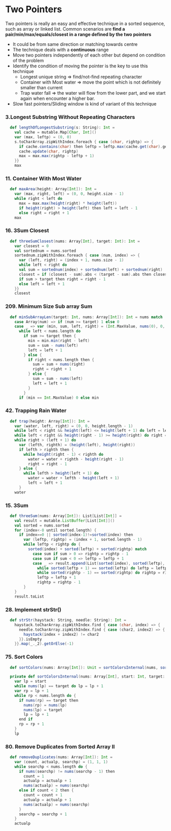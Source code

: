 # Two Pointers
Two pointers is really an easy and effective technique in a sorted sequence, such as array or linked list.
Common scenarios are **find a pair/min/max/equals/closest in a range defined by the two pointers**

- It could be from same direction or matching towards centre
- The technique deals with a **continuous** range 
- Move two pointers independently of each other but depend on condition of the problem
- Identify the condition of moving the pointer is the key to use this technique
  - Longest unique string => find/not-find repeating character 
  - Container with Most water => move the point which is not definitely smaller than current 
  - Trap water fall => the water will flow from the lower part, and we start again when encounter a higher bar.
- Slow fast pointers/Sliding window is kind of variant of this technique

### 3.Longest Substring Without Repeating Characters
```scala
  def lengthOfLongestSubstring(s: String): Int =
    val cache = mutable.Map[Char, Int]()
    var (max, leftp) = (0, 0)
    s.toCharArray.zipWithIndex.foreach { case (char, rightp) => {
      if cache.contains(char) then leftp = leftp.max(cache.get(char).get + 1)
      cache.update(char, rightp)
      max = max.max(rightp - leftp + 1)
    }}
    max
```

### 11. Container With Most Water
```scala
  def maxArea(height: Array[Int]): Int =
    var (max, right, left) = (0, 0, height.size - 1)
    while right < left do
      max = max.max(height(right) * height(left))
      if height(right) > height(left) then left = left - 1
      else right = right + 1
    max
```

### 16. 3Sum Closest
```scala
  def threeSumClosest(nums: Array[Int], target: Int): Int =
    var closest = 0
    val sortednum = nums.sorted
    sortednum.zipWithIndex.foreach { case (num, index) => {
      var (left, right) = (index + 1, nums.size - 1)
      while left < right do
      val sum = sortednum(index) + sortednum(left) + sortednum(right)
      closest = if (closest - sum).abs < (target - sum).abs then closest else sum
      if sum > target then right = right - 1
      else left = left + 1
    }}
    closest
```

### 209. Minimum Size Sub array Sum
```scala
  def minSubArrayLen(target: Int, nums: Array[Int]): Int = nums match
    case Array(num) => if (num >= target) 1 else 0
    case _ => var (min, sum, left, right) = (Int.MaxValue, nums(0), 0, 1)
      while left < nums.length do
        if sum >= target then {
          min = min.min(right - left)
          sum = sum - nums(left)
          left = left + 1
        } else {
          if right < nums.length then {
            sum = sum + nums(right)
            right = right + 1
          } else {
            sum = sum - nums(left)
            left = left + 1
          }
        }
      if (min == Int.MaxValue) 0 else min
```

### 42. Trapping Rain Water
```scala
  def trap(height: Array[Int]): Int =
    var (water, left, right) = (0, 0, height.length - 1)
    while left < right && height(left) <= height(left + 1) do left = left + 1
    while left < right && height(right - 1) >= height(right) do right = right - 1
    while right > (left + 1) do
      var (lefth, righth) = (height(left), height(right))
      if lefth > righth then {
        while height(right - 1) < righth do
          water = water + righth - height(right - 1)
          right = right - 1
      } else {
        while lefth > height(left + 1) do
          water = water + lefth - height(left + 1)
          left = left + 1
      }
    water
```

### 15. 3Sum
```scala
  def threeSum(nums: Array[Int]): List[List[Int]] =
    val result = mutable.ListBuffer[List[Int]]()
    val sorted = nums.sorted
    for (index<-0 until sorted.length) {
      if index==0 || sorted(index-1)!=sorted(index) then
        var (leftp, rightp) = (index + 1, sorted.length - 1)
        while leftp < rightp do {
          sorted(index) + sorted(leftp) + sorted(rightp) match
            case sum if sum > 0 => rightp = rightp - 1
            case sum if sum < 0 => leftp = leftp + 1
            case _ => result.append(List(sorted(index), sorted(leftp), sorted(rightp)))
              while sorted(leftp + 1) == sorted(leftp) do leftp = leftp + 1
              while sorted(rightp - 1) == sorted(rightp) do rightp = rightp - 1
              leftp = leftp + 1
              rightp = rightp - 1
        }
    }
    result.toList
```

### 28. Implement strStr()
```scala
  def strStr(haystack: String, needle: String): Int =
    haystack.toCharArray.zipWithIndex.find { case (char, index) => {
      needle.toCharArray.zipWithIndex.find { case (char2, index2) => {
        haystack(index + index2) != char2
      }}.isEmpty
    }}.map(_._2).getOrElse(-1)
```

### 75. Sort Colors
```scala
  def sortColors(nums: Array[Int]): Unit = sortColorsInternal(nums, sortColorsInternal(nums, 0, 0), 1)

  private def sortColorsInternal(nums: Array[Int], start: Int, target: Int): Int =
    var lp = start
    while nums(lp) == target do lp = lp + 1
    var rp = lp + 1
    while rp < nums.length do {
      if nums(rp) == target then
        nums(rp) = nums(lp)
        nums(lp) = target
        lp = lp + 1
      end if
      rp = rp + 1
    }
    lp
```

### 80. Remove Duplicates from Sorted Array II
```scala
  def removeDuplicates(nums: Array[Int]): Int =
    var (count, actualp, searchp) = (1, 1, 1)
    while searchp < nums.length do {
      if nums(searchp) != nums(searchp - 1) then
        count = 1
        actualp = actualp + 1
        nums(actualp) = nums(searchp)
      else if count < 2 then {
        count = count + 1
        actualp = actualp + 1
        nums(actualp) = nums(searchp)
      }
      searchp = searchp + 1
    }
    actualp
```